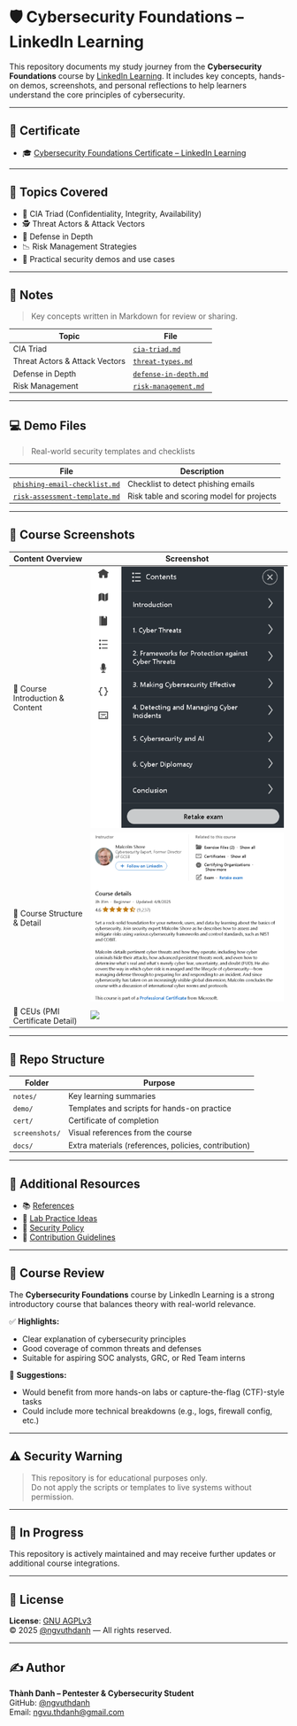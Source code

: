 # 🛡️ Cybersecurity Foundations – LinkedIn Learning

This repository documents my study journey from the **Cybersecurity Foundations** course by [LinkedIn Learning](https://www.linkedin.com/learning/). It includes key concepts, hands-on demos, screenshots, and personal reflections to help learners understand the core principles of cybersecurity.

---

## 📜 Certificate

- 🎓 [Cybersecurity Foundations Certificate – LinkedIn Learning](./cert/CertificateOfCompletion_Cybersecurity%20Foundations.pdf)

---

## 🧠 Topics Covered

- 🔐 CIA Triad (Confidentiality, Integrity, Availability)
- 🕵️ Threat Actors & Attack Vectors
- 🧱 Defense in Depth
- 📉 Risk Management Strategies
- 🧪 Practical security demos and use cases

---

## 📒 Notes

> Key concepts written in Markdown for review or sharing.

| Topic | File |
|-------|------|
| CIA Triad | [`cia-triad.md`](./notes/cia-triad.md) |
| Threat Actors & Attack Vectors | [`threat-types.md`](./notes/threat-types.md) |
| Defense in Depth | [`defense-in-depth.md`](./notes/defense-in-depth.md) |
| Risk Management | [`risk-management.md`](./notes/risk-management.md) |

---

## 💻 Demo Files

> Real-world security templates and checklists

| File | Description |
|------|-------------|
| [`phishing-email-checklist.md`](./demo/phishing-email-checklist.md) | Checklist to detect phishing emails |
| [`risk-assessment-template.md`](./demo/risk-assessment-template.md) | Risk table and scoring model for projects |

---

## 📸 Course Screenshots

| Content Overview | Screenshot |
|------------------|------------|
| 📘 Course Introduction & Content | ![](./screenshots/cert-cybersecurity-foundations-linkedin-contents.png) |
| 🧩 Course Structure & Detail | ![](./screenshots/cert-cybersecurity-foundations-linkedin-course%20details.png) |
| 🧮 CEUs (PMI Certificate Detail) | ![](./screenshots/cert-cybersecurity-foundations-linkedin-CEUs%20PMI.png) |

---

## 📂 Repo Structure

| Folder | Purpose |
|--------|---------|
| `notes/` | Key learning summaries |
| `demo/` | Templates and scripts for hands-on practice |
| `cert/` | Certificate of completion |
| `screenshots/` | Visual references from the course |
| `docs/` | Extra materials (references, policies, contribution) |

---

## 🔎 Additional Resources

- 📚 [References](./docs/references.md)  
- 🧪 [Lab Practice Ideas](./docs/lab-ideas.md)  
- 🔐 [Security Policy](./docs/SECURITY.md)  
- 🙌 [Contribution Guidelines](./docs/contributing.md)

---

## 📝 Course Review

The **Cybersecurity Foundations** course by LinkedIn Learning is a strong introductory course that balances theory with real-world relevance.

✅ **Highlights:**
- Clear explanation of cybersecurity principles
- Good coverage of common threats and defenses
- Suitable for aspiring SOC analysts, GRC, or Red Team interns

📌 **Suggestions:**
- Would benefit from more hands-on labs or capture-the-flag (CTF)-style tasks
- Could include more technical breakdowns (e.g., logs, firewall config, etc.)

---

## ⚠️ Security Warning

> This repository is for educational purposes only.  
> Do not apply the scripts or templates to live systems without permission.

---

## 🔄 In Progress

This repository is actively maintained and may receive further updates or additional course integrations.

---

## 📜 License

**License**: [GNU AGPLv3](./LICENSE)  
© 2025 [@ngvuthdanh](https://github.com/ngvuthdanh) — All rights reserved.

---

## ✍️ Author

**Thành Danh – Pentester & Cybersecurity Student**  
GitHub: [@ngvuthdanh](https://github.com/ngvuthdanh)  
Email: ngvu.thdanh@gmail.com  
